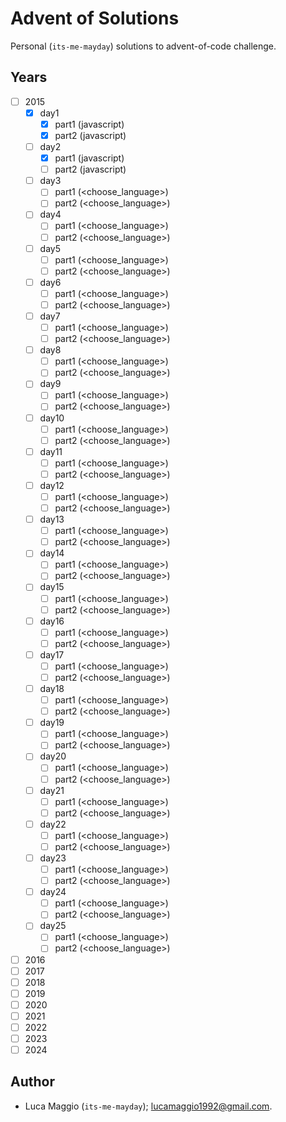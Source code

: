 # Advent of Solutions

Personal (`its-me-mayday`) solutions to advent-of-code challenge.

## Years
- [ ] 2015
  - [x] day1
    - [x] part1 (javascript)
    - [x] part2 (javascript)
  - [ ] day2
    - [x] part1 (javascript)
    - [ ] part2 (javascript)
  - [ ] day3
    - [ ] part1 (<choose_language>)
    - [ ] part2 (<choose_language>)
  - [ ] day4
    - [ ] part1 (<choose_language>)
    - [ ] part2 (<choose_language>)
  - [ ] day5
    - [ ] part1 (<choose_language>)
    - [ ] part2 (<choose_language>)
  - [ ] day6
    - [ ] part1 (<choose_language>)
    - [ ] part2 (<choose_language>)
  - [ ] day7
    - [ ] part1 (<choose_language>)
    - [ ] part2 (<choose_language>)
  - [ ] day8
    - [ ] part1 (<choose_language>)
    - [ ] part2 (<choose_language>)
  - [ ] day9
    - [ ] part1 (<choose_language>)
    - [ ] part2 (<choose_language>)
  - [ ] day10
    - [ ] part1 (<choose_language>)
    - [ ] part2 (<choose_language>)
  - [ ] day11
    - [ ] part1 (<choose_language>)
    - [ ] part2 (<choose_language>)
  - [ ] day12
    - [ ] part1 (<choose_language>)
    - [ ] part2 (<choose_language>)
  - [ ] day13
    - [ ] part1 (<choose_language>)
    - [ ] part2 (<choose_language>)
  - [ ] day14
    - [ ] part1 (<choose_language>)
    - [ ] part2 (<choose_language>)
  - [ ] day15
    - [ ] part1 (<choose_language>)
    - [ ] part2 (<choose_language>)
  - [ ] day16
    - [ ] part1 (<choose_language>)
    - [ ] part2 (<choose_language>)
  - [ ] day17
    - [ ] part1 (<choose_language>)
    - [ ] part2 (<choose_language>)
  - [ ] day18
    - [ ] part1 (<choose_language>)
    - [ ] part2 (<choose_language>)
  - [ ] day19
    - [ ] part1 (<choose_language>)
    - [ ] part2 (<choose_language>)
  - [ ] day20
    - [ ] part1 (<choose_language>)
    - [ ] part2 (<choose_language>)
  - [ ] day21
    - [ ] part1 (<choose_language>)
    - [ ] part2 (<choose_language>)
  - [ ] day22
    - [ ] part1 (<choose_language>)
    - [ ] part2 (<choose_language>)
  - [ ] day23
    - [ ] part1 (<choose_language>)
    - [ ] part2 (<choose_language>)
  - [ ] day24
    - [ ] part1 (<choose_language>)
    - [ ] part2 (<choose_language>)
  - [ ] day25
    - [ ] part1 (<choose_language>)
    - [ ] part2 (<choose_language>)
- [ ] 2016
- [ ] 2017
- [ ] 2018
- [ ] 2019
- [ ] 2020
- [ ] 2021
- [ ] 2022
- [ ] 2023
- [ ] 2024

## Author
- Luca Maggio (`its-me-mayday`); lucamaggio1992@gmail.com.